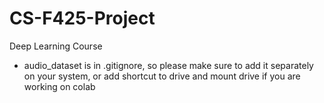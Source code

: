 # CS-F425-Project
Deep Learning Course

 - audio_dataset is in .gitignore, so please make sure to add it separately on your system, or add shortcut to drive and mount drive if you are working on colab